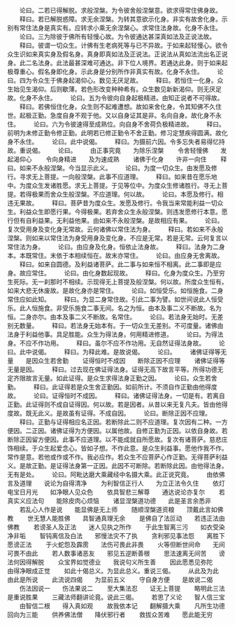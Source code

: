 <!-- { "loadSidebar": true } -->
　　论曰。二若已得解脱。求般涅槃。为令彼舍般涅槃意。欲求得常住佛身故。
　　释曰。若已解脱惑障。求无余涅槃。为转其意欲示化身。非实有故舍化身。示别有常住法身是真实有。应转求小乘无余涅槃心。求常住法身故。化身不永住。
　　论曰。三为除彼于佛所有轻慢心故。为令彼通达甚深真如法及正说法故。
　　释曰。彼谓一切众生。计佛有生老病死等与已不异故。于如来起轻慢心。欲令众生识如来真实身及假名身。真身即真如法及正说法。正说法从真如法流出名正说身。此二名法身。此法最甚深难可通达。非下位人境界。若通达此身。则于如来起极尊重心。假名身即化身。示此身是分别所作非真实有故。化身不永住。
　　论曰。四为令众生于佛身起渴仰心。数见无厌足故。
　　释曰。若恒住一化身。众生始见生渴仰。后则歇薄。若色形改变种种希有。众生数见新新渴仰。则无厌足故。化身不永住。
　　论曰。五为令彼向自身起极精进。由知正说者不可得故。
　　释曰。若佛恒住化身。众生则不起难遭想。故如来舍化身。令其知佛不久住世。起极正勤。急度自身不观于他。又以自身证其是非。名向自身。故化身不永住。
　　论曰。六为令彼速得至成熟位。向自身不舍荷负极精进故。
　　释曰。前明为未修正勤令修正勤。此明若已修正勤令不舍正勤。修习定慧疾得圆满。故化身不永住。
　　论曰。此中说偈。
　　释曰。为摄前六因。令多忘失者易得忆持故。重说偈。
　　论曰。
　　由正事究竟　　为除乐涅槃
　　令舍轻慢佛　　发起渴仰心
　　令向身精进　　及为速成熟
　　诸佛于化身　　许非一向住
　　释曰。如来不永般涅槃。今当显示此义。
　　论曰。为度一切众生。由发愿及修行。寻求无上菩提。一向般涅槃。此事不应道理。
　　释曰。如来昔在愿乐地中。为度众生发诸胜愿。求无上菩提。于见等位中。为度众生修诸胜行。寻无上菩提。若得极果而舍众生般涅槃。不应道理。何以故。
　　论曰。本愿及修行。相违无果故。
　　释曰。菩萨昔为度众生。发愿及修行。令我当来常能利益一切众生。利益众生即愿行果。今得极果。若弃舍众生永般涅槃。则违发愿修行本意。愿行但有自利益果。无利益他果。由如来不永般涅槃。是故相应有果。
　　论曰。复次受用身及变化身无常故。云何诸佛以常住法为身。
　　释曰。若如来不永般涅槃。则如来以常住法为身受用身及变化身。不应是无常。若是无常。云何复言以常住法为身。
　　论曰。由应身及化身。恒依止法身故。
　　释曰。法身为二身本。本既常住。末依于本相续恒在。故末亦常住。
　　论曰。由应身无舍离故。
　　释曰。如来自圆德。及利益诸菩萨。此二事与如来恒不相离。此二事即是应身。故应常住。
　　论曰。由化身数起现故。
　　释曰。化身为度众生。乃至穷生死际。无一刹那时不相续。示现得无上菩提及般涅槃。何以故。所度众生恒有。如来大悲无休废故。是故化身亦是常住。
　　论曰。如恒受乐。如恒施食。二身常住应如此知。
　　释曰。为显二身常住故。引此二事为譬。如世间说此人恒受乐。此人恒施食。非受乐施食二事无间。名之为恒。由本及事二义不断故。名为恒。二身亦尔。由本及事二义不断故。名常住。
　　论曰。若法身无始时。无差别无数量。
　　释曰。若法身无始本有。于一切众生无差别。不可度量。诸佛由法身于利益他事。具足胜能。众生为得法身。何用精进修道。
　　论曰。为得法身。不应不作功用。
　　释曰。虽尔不应不作功用。无自然证得法身故。
　　论曰。此中说偈。
　　释曰。为释此难。是故说偈。
　　论曰。
　　诸佛证得等无量　　是因众生若舍勤
　　证得恒时不成因　　断除正因不应理
　　诸佛证得等无量是因。
　　释曰。过去现在佛证得法身。证得无高下故言平等。所得功德无定齐限故言无量。如此证得。是众生求得法身正勤之因。
　　论曰。众生若舍勤。
　　释曰。此证得若是众生舍正勤因。如前所计。不须自作正勤由他得度故。
　　论曰。证得恒时不成因。
　　释曰。诸佛证得法身。一切是有。若离自正勤。此证得则不成自证得因。何以故。若是因者。从昔以来无复凡夫。皆由他得度故。既无此义。是故虽有证得。不成自因。
　　论曰。断除正因不应理。
　　释曰。正勤与证得相应名正因。若断除此二则不应道理。复次因有二种。一方便因。二正因。诸佛证得为方便因。以属他故。自修正勤为正因。以依自身故。若断除正因留方便因。此事不应道理。以不能成就自所愿故。复次有诸菩萨。慈悲庄饰相续。于众生起爱念心。皆如子想。不作此意。是众生利益事。愿他作我不作。常作是意。若他或作或不作。我必应作。若众生不应菩萨心作正勤。无得菩萨利益义。是故正勤。是证得法身第一正因。此因不可断除。若断除此因。由他得法身。无有是处。
　　论曰。阿毗达磨大乘藏经中名摄大乘。此正说究竟。
　　由依佛言及道理　　说论为自得清净
　　为利智信正行人　　为立正法令久住
　　依灯电宝日月光　　如净眼人见众色
　　依具智悲三解尊　　通达说论亦复尔
　　若真实义应法句　　能除皮肉心烦恼
　　诸显涅槃道功德　　此是圣言余悉非
　　若乱心人作是说　　能显佛是无上师
　　随顺涅槃道资粮　　顶戴此言如佛教
　　世无慧人能胜佛　　具智通真理无余
　　是佛自了法叵动　　若违正法由佛教
　　若谤圣人及正法　　迷人见执之所作
　　于此生智离三污　　如衣受染净非垢
　　智钝离信及白法　　邪慢法灾不了执
　　贪利邪见事法怨　　离胜下愿谤正法
　　于火蛇怨及霹雳　　法伤可畏此非畏
　　火等但断世间命　　无间可畏不由此
　　若人数事诸恶友　　邪见五逆断善根
　　思法速离无间苦　　谤法何因得解脱
　　众宝界如觉德业　　我说句义所生善
　　因此愿悉见弥陀　　由得净眼成正觉
　　如此十偈总义。为显此总义。重说三偈。
　　从此及为此　　由此是所说
　　此流说四偈　　为显前五义
　　守自身方便　　是故说二偈
　　伤法因说一　　伤法果说二
　　至大集法忍　　证无上菩提
　　略明此三法　　是重说胜果
　　三藏法师翻讲论竟。说此三偈。
　　若思了义论　　智人信三宝
　　由智信二根　　得入真如观
　　故我依本记　　翻解摄大乘
　　凡所生功德　　回向为三能
　　供养佛法僧　　降伏邪行者
　　救拔众苦难　　愿此能无穷
